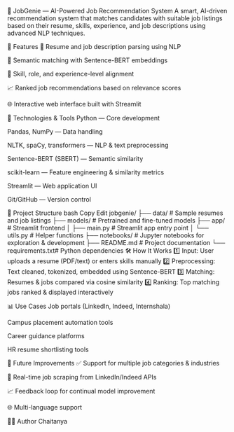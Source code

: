 💼 JobGenie — AI-Powered Job Recommendation System
A smart, AI-driven recommendation system that matches candidates with suitable job listings based on their resume, skills, experience, and job descriptions using advanced NLP techniques.

🚀 Features
📄 Resume and job description parsing using NLP

🤖 Semantic matching with Sentence-BERT embeddings

🎯 Skill, role, and experience-level alignment

📈 Ranked job recommendations based on relevance scores

🌐 Interactive web interface built with Streamlit

🧰 Technologies & Tools
Python — Core development

Pandas, NumPy — Data handling

NLTK, spaCy, transformers — NLP & text preprocessing

Sentence-BERT (SBERT) — Semantic similarity

scikit-learn — Feature engineering & similarity metrics

Streamlit — Web application UI

Git/GitHub — Version control

📁 Project Structure
bash
Copy
Edit
jobgenie/
├── data/           # Sample resumes and job listings
├── models/         # Pretrained and fine-tuned models
├── app/            # Streamlit frontend
│   ├── main.py     # Streamlit app entry point
│   └── utils.py    # Helper functions
├── notebooks/      # Jupyter notebooks for exploration & development
├── README.md       # Project documentation
└── requirements.txt# Python dependencies
🛠️ How It Works
1️⃣ Input: User uploads a resume (PDF/text) or enters skills manually
2️⃣ Preprocessing: Text cleaned, tokenized, embedded using Sentence-BERT
3️⃣ Matching: Resumes & jobs compared via cosine similarity
4️⃣ Ranking: Top matching jobs ranked & displayed interactively

📊 Use Cases
Job portals (LinkedIn, Indeed, Internshala)

Campus placement automation tools

Career guidance platforms

HR resume shortlisting tools

🌟 Future Improvements
✅ Support for multiple job categories & industries

🔄 Real-time job scraping from LinkedIn/Indeed APIs

📈 Feedback loop for continual model improvement

🌐 Multi-language support

👨‍💻 Author
Chaitanya
